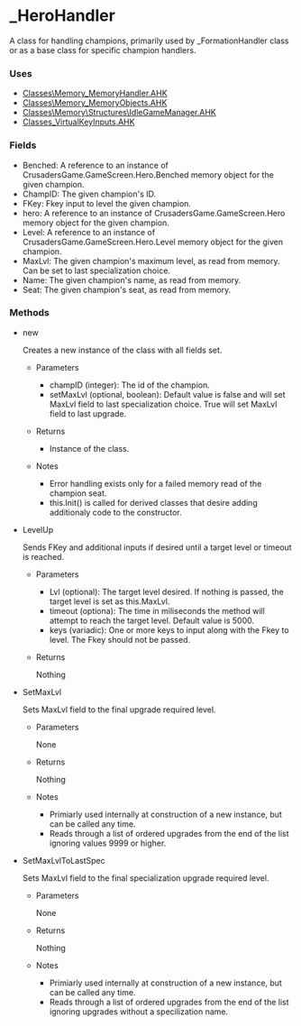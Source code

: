 # _HeroHandler

A class for handling champions, primarily used by _FormationHandler class or as a base class for specific champion handlers.

### Uses

- [Classes\Memory\_MemoryHandler.AHK](Memory\_MemoryHandler.md)
- [Classes\Memory\_MemoryObjects.AHK](Memory\_MemoryObjects.md)
- [Classes\Memory\Structures\IdleGameManager.AHK](Memory\Structures\_IdleGameManager.md)
- [Classes\_VirtualKeyInputs.AHK](_VirtualKeyInputs.md)

### Fields

- Benched: A reference to an instance of CrusadersGame.GameScreen.Hero.Benched memory object for the given champion.
- ChampID: The given champion's ID.
- FKey: Fkey input to level the given champion.
- hero: A reference to an instance of CrusadersGame.GameScreen.Hero memory object for the given champion.
- Level: A reference to an instance of CrusadersGame.GameScreen.Hero.Level memory object for the given champion.
- MaxLvl: The given champion's maximum level, as read from memory. Can be set to last specialization choice.
- Name: The given champion's name, as read from memory.
- Seat: The given champion's seat, as read from memory.

### Methods

- new

    Creates a new instance of the class with all fields set.

    - Parameters

        - champID (integer): The id of the champion.
        - setMaxLvl (optional, boolean): Default value is false and will set MaxLvl field to last specialization choice. True will set MaxLvl field to last upgrade.

    - Returns

        - Instance of the class.

    - Notes

        - Error handling exists only for a failed memory read of the champion seat.
        - this.Init() is called for derived classes that desire adding additionaly code to the constructor.

- LevelUp

    Sends FKey and additional inputs if desired until a target level or timeout is reached.

    - Parameters
        - Lvl (optional): The target level desired. If nothing is passed, the target level is set as this.MaxLvl.
        - timeout (optiona): The time in miliseconds the method will attempt to reach the target level. Default value is 5000.
        - keys (variadic): One or more keys to input along with the Fkey to level. The Fkey should not be passed.

    - Returns

        Nothing

- SetMaxLvl

    Sets MaxLvl field to the final upgrade required level.

    - Parameters

        None
        
    - Returns

        Nothing

    - Notes
        - Primiarly used internally at construction of a new instance, but can be called any time.
        - Reads through a list of ordered upgrades from the end of the list ignoring values 9999 or higher.

- SetMaxLvlToLastSpec

    Sets MaxLvl field to the final specialization upgrade required level.

    - Parameters
    
        None
        
    - Returns

        Nothing

    - Notes
        - Primiarly used internally at construction of a new instance, but can be called any time.
        - Reads through a list of ordered upgrades from the end of the list ignoring upgrades without a specilization name.

            

